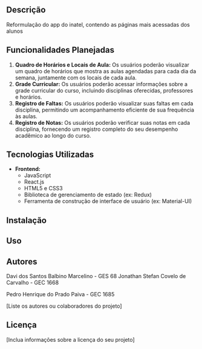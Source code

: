 
## Descrição
Reformulação do app do inatel, contendo as páginas mais acessadas dos alunos

## Funcionalidades Planejadas

1. **Quadro de Horários e Locais de Aula:** Os usuários poderão visualizar um quadro de horários que mostra as aulas agendadas para cada dia da semana, juntamente com os locais de cada aula.
2. **Grade Curricular:** Os usuários poderão acessar informações sobre a grade curricular do curso, incluindo disciplinas oferecidas, professores e horários.
3. **Registro de Faltas:** Os usuários poderão visualizar suas faltas em cada disciplina, permitindo um acompanhamento eficiente de sua frequência às aulas.
4. **Registro de Notas:** Os usuários poderão verificar suas notas em cada disciplina, fornecendo um registro completo do seu desempenho acadêmico ao longo do curso.

## Tecnologias Utilizadas

- **Frontend:**
  - JavaScript
  - React.js
  - HTML5 e CSS3
  - Biblioteca de gerenciamento de estado (ex: Redux)
  - Ferramenta de construção de interface de usuário (ex: Material-UI)

## Instalação

## Uso

## Autores
Davi dos Santos Balbino Marcelino - GES 68
Jonathan Stefan Covelo de Carvalho - GEC 1668

Pedro Henrique do Prado Paiva - GEC 1685

[Liste os autores ou colaboradores do projeto]

## Licença

[Inclua informações sobre a licença do seu projeto]

